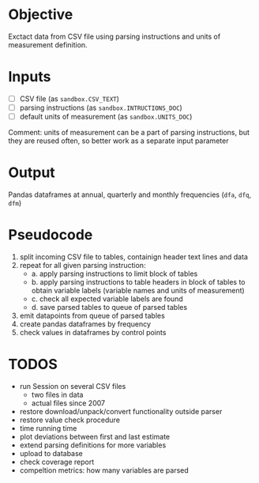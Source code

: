 Objective
=========

Exctact data from CSV file using parsing instructions and units of measurement definition. 

Inputs
======

- [ ] CSV file (as `sandbox.CSV_TEXT`)
- [ ] parsing instructions (as `sandbox.INTRUCTIONS_DOC`)
- [ ] default units of measurement (as `sandbox.UNITS_DOC`)

Comment: units of measurement can be a part of parsing instructions, but they are 
         reused often, so better work as a separate input parameter 

Output
======

Pandas dataframes at annual, quarterly and monthly frequencies (`dfa`, `dfq`, `dfm`)
    
Pseudocode
==========

1. split incoming CSV file to tables, containign header text lines and data
2. repeat for all given parsing instruction: 
   -  a. apply parsing instructions to limit block of tables 
    - b. apply parsing instructions to table headers in block of tables 
         to obtain variable labels (variable names and units of measurement) 
    - c. check all expected variable labels are found 
    - d. save parsed tables to queue of parsed tables
3. emit datapoints from queue of parsed tables
4. create pandas dataframes by frequency
5. check values in dataframes by control points

TODOS
=====
- run Session on several CSV files
  - two files in data
  - actual files since 2007
- restore download/unpack/convert functionality outside parser
- restore value check procedure
- time running time 
- plot deviations between first and last estimate
- extend parsing definitions for more variables
- upload to database
- check coverage report 
- compeltion metrics: how many variables are parsed

